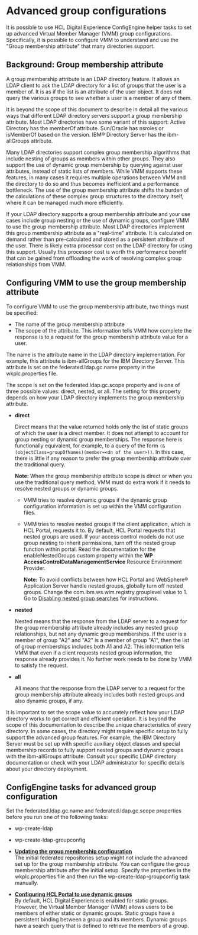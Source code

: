 # Advanced group configurations

It is possible to use HCL Digital Experience ConfigEngine helper tasks to set up advanced Virtual Member Manager \(VMM\) group configurations. Specifically, it is possible to configure VMM to understand and use the "Group membership attribute" that many directories support.

## Background: Group membership attribute

A group membership attribute is an LDAP directory feature. It allows an LDAP client to ask the LDAP directory for a list of groups that the user is a member of. It is as if the list is an attribute of the user object. It does not query the various groups to see whether a user is a member of any of them.

It is beyond the scope of this document to describe in detail all the various ways that different LDAP directory servers support a group membership attribute. Most LDAP directories have some variant of this support: Active Directory has the memberOf attribute. Sun/Oracle has nsroles or isMemberOf based on the version. IBM® Directory Server has the ibm-allGroups attribute.

Many LDAP directories support complex group membership algorithms that include nesting of groups as members within other groups. They also support the use of dynamic group membership by querying against user attributes, instead of static lists of members. While VMM supports these features, in many cases it requires multiple operations between VMM and the directory to do so and thus becomes inefficient and a performance bottleneck. The use of the group membership attribute shifts the burden of the calculations of these complex group structures to the directory itself, where it can be managed much more efficiently.

If your LDAP directory supports a group membership attribute and your use cases include group nesting or the use of dynamic groups, configure VMM to use the group membership attribute. Most LDAP directories implement this group membership attribute as a "real-time" attribute. It is calculated on demand rather than pre-calculated and stored as a persistent attribute of the user. There is likely extra processor cost on the LDAP directory for using this support. Usually this processor cost is worth the performance benefit that can be gained from offloading the work of resolving complex group relationships from VMM.

## Configuring VMM to use the group membership attribute

To configure VMM to use the group membership attribute, two things must be specified:

-   The name of the group membership attribute
-   The scope of the attribute. This information tells VMM how complete the response is to a request for the group membership attribute value for a user.

The name is the attribute name in the LDAP directory implementation. For example, this attribute is ibm-allGroups for the IBM Directory Server. This attribute is set on the federated.ldap.gc.name property in the wkplc.properties file.

The scope is set on the federated.ldap.gc.scope property and is one of three possible values: direct, nested, or all. The setting for this property depends on how your LDAP directory implements the group membership attribute.

-   **direct**

    Direct means that the value returned holds only the list of static groups of which the user is a direct member. It does not attempt to account for group nesting or dynamic group memberships. The response here is functionally equivalent, for example, to a query of the form `(&(objectClass=groupOfNames)(member=<dn of the user>))`. In this case, there is little if any reason to prefer the group membership attribute over the traditional query.

    **Note:** When the group membership attribute scope is direct or when you use the traditional query method, VMM must do extra work if it needs to resolve nested groups or dynamic groups.

    -   VMM tries to resolve dynamic groups if the dynamic group configuration information is set up within the VMM configuration files.
    -   VMM tries to resolve nested groups if the client application, which is HCL Portal, requests it to. By default, HCL Portal requests that nested groups are used. If your access control models do not use group nesting to inherit permissions, turn off the nested group function within portal. Read the documentation for the enableNestedGroups custom property within the **WP AccessControlDataManagementService** Resource Environment Provider.

        **Note:** To avoid conflicts between how HCL Portal and WebSphere® Application Server handle nested groups, globally turn off nested groups. Change the com.ibm.ws.wim.registry.grouplevel value to 1. Go to [Disabling nested group searches](http://pic.dhe.ibm.com/infocenter/wasinfo/v8r5/topic/com.ibm.websphere.wim.doc/disablingnestedgroupsearches.html) for instructions.

-   **nested**

    Nested means that the response from the LDAP server to a request for the group membership attribute already includes any nested group relationships, but not any dynamic group memberships. If the user is a member of group "A2" and "A2" is a member of group "A1", then the list of group memberships includes both A1 and A2. This information tells VMM that even if a client requests nested group information, the response already provides it. No further work needs to be done by VMM to satisfy the request.

-   **all**

    All means that the response from the LDAP server to a request for the group membership attribute already includes both nested groups and also dynamic groups, if any.


It is important to set the scope value to accurately reflect how your LDAP directory works to get correct and efficient operation. It is beyond the scope of this documentation to describe the unique characteristics of every directory. In some cases, the directory might require specific setup to fully support the advanced group features. For example, the IBM Directory Server must be set up with specific auxiliary object classes and special membership records to fully support nested groups and dynamic groups with the ibm-allGroups attribute. Consult your specific LDAP directory documentation or check with your LDAP administrator for specific details about your directory deployment.

## ConfigEngine tasks for advanced group configuration

Set the federated.ldap.gc.name and federated.ldap.gc.scope properties before you run one of the following tasks:

-   wp-create-ldap
-   wp-create-ldap-groupconfig

-   **[Updating the group membership configuration](../adv_grps_cfg/groupconfig.md)**  
The initial federated repositories setup might not include the advanced set up for the group membership attribute. You can configure the group membership attribute after the initial setup. Specify the properties in the wkplc.properties file and then run the wp-create-ldap-groupconfig task manually.
-   **[Configuring HCL Portal to use dynamic groups](../adv_grps_cfg/ldap_dyngrp.md)**  
By default, HCL Digital Experience is enabled for static groups. However, the Virtual Member Manager \(VMM\) allows users to be members of either static or dynamic groups. Static groups have a persistent binding between a group and its members. Dynamic groups have a search query that is defined to retrieve the members of a group.



